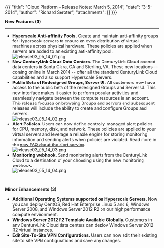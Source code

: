 {{{
  "title": "Cloud Platform – Release Notes: March 5, 2014",
  "date": "3-5-2014",
  "author": "Richard Seroter",
  "attachments": []
}}}

<p><strong>New Features (5)</strong>
</p>
<hr />
<ul>
  <li><strong>Hyperscale Anti-affinity Pools.</strong> Create and maintain anti-affinity groups for Hyperscale servers to ensure an even distribution of virtual machines across physical hardware. These policies are applied when servers are added to an existing
    anti-affinity pool.
    <br /><img src="https://t3n.zendesk.com/attachments/token/reutnhgemhuqgew/?name=release03_05_14_01.png" alt="release03_05_14_01.png" />
  </li>
  <li><strong>New CenturyLink Cloud Data Centers</strong>. The CenturyLink Cloud opened data centers in Santa Clara, CA and Sterling, VA. These new locations -- coming online in March 2014 -- offer all the standard CenturyLink Cloud capabilities and also
    support Hyperscale Servers.</li>
  <li><strong>Public Beta of Redesigned Groups, Server UI.&nbsp;</strong>All customers now have access to the public beta of the redesigned Groups and Server UI. This new interface makes it easier to perform popular activities and seamlessly navigate between
    the compute resources in an account. This release focuses on browsing Groups and servers and subsequent releases will include the ability to create and configure Groups and servers.
    <br /><img src="https://t3n.zendesk.com/attachments/token/lxcf6m00fil0dah/?name=release03_05_14_02.png" alt="release03_05_14_02.png" />
  </li>
  <li><strong>Alert Policies.&nbsp;</strong>Users can now define centrally-managed alert policies for CPU, memory, disk, and network. These policies are applied to your virtual servers and leverage a reliable engine for storing monitoring information and
    sending alerts when policies are violated. Read more in the <a href="https://t3n.zendesk.com/entries/27202824-Cloud-Server-Alerting-FAQ" target="_blank">new FAQ about the alert service</a>.
    <br /><img src="https://t3n.zendesk.com/attachments/token/dmrajk0kdgeebjr/?name=release03_05_14_03.png" alt="release03_05_14_03.png" />
  </li>
  <li><strong>Monitoring webhook.&nbsp;</strong>Send monitoring alerts from the CenturyLink Cloud to a destination of your choosing using the new monitoring webhook.
    <br /><img src="https://t3n.zendesk.com/attachments/token/c3u2fddkgxzq5rz/?name=release03_05_14_04.png" alt="release03_05_14_04.png" />
    <br />
  </li>
</ul>
<p>&nbsp;</p>
<p><strong>Minor Enhancements (3)</strong>
</p>
<ul>
  <li><strong>Additional Operating Systems supported on Hyperscale Servers. </strong>Now you can deploy CentOS, Red Hat Enterprise Linux 5 and 6, Windows Server 2008, and Windows Server 2012 R2 on our high performance compute environment.</li>
  <li><strong>Windows Server 2012 R2 Template Available Globally.&nbsp;</strong>Customers in any CenturyLink Cloud data centers can deploy Windows Server 2012 R2 virtual instances.</li>
  <li><strong>Edit Site-To-Site VPN Configurations. </strong>Users can now edit their existing site to site VPN configurations and save any changes.</li>
</ul>